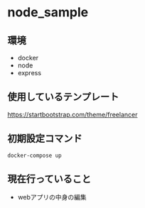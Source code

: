 # node_sample

## 環境
-  docker
-  node
- express

## 使用しているテンプレート

https://startbootstrap.com/theme/freelancer

## 初期設定コマンド
~~~
docker-compose up
~~~


## 現在行っていること

- webアプリの中身の編集
